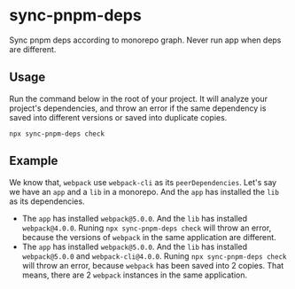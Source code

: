 # sync-pnpm-deps
Sync pnpm deps according to monorepo graph. Never run app when deps are different.

## Usage

Run the command below in the root of your project. It will analyze your project's dependencies, and throw an error if the same dependency is saved into different versions or saved into duplicate copies.

```
npx sync-pnpm-deps check
```

## Example

We know that, `webpack` use `webpack-cli` as its `peerDependencies`. Let's say we have an `app` and a `lib` in a monorepo. And the `app` has installed the `lib` as its dependencies.
- The `app` has installed `webpack@5.0.0`. And the `lib` has installed `webpack@4.0.0`. Runing `npx sync-pnpm-deps check` will throw an error, because the versions of `webpack` in the same application are different.
- The `app` has installed `webpack@5.0.0`. And the `lib` has installed `webpack@5.0.0` and `webpack-cli@4.0.0`. Runing `npx sync-pnpm-deps check` will throw an error, because `webpack` has been saved into 2 copies. That means, there are 2 `webpack` instances in the same application.
